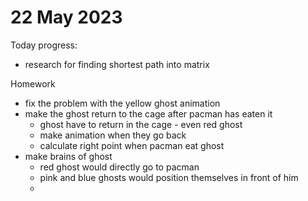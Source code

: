 # 22 May 2023

  Today progress:
  * research for finding shortest path into matrix
  
 
Homework 
  * fix the problem with the yellow ghost animation
  * make the ghost return to the cage after pacman has eaten it
    * ghost have to return in the cage - even red ghost 
    * make animation when they go back 
    * calculate right point when pacman eat ghost
  * make brains of ghost
    * red ghost would directly go to pacman
    * pink and blue ghosts would position themselves in front of him
    * 